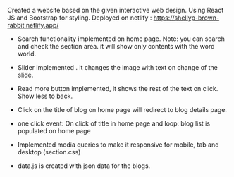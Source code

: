 Created a website based on the given interactive web design. Using React JS and Bootstrap for styling.
Deployed on netlify : https://shellyp-brown-rabbit.netlify.app/


- Search functionality implemented on home page. 
Note: you can search and check the section area. it will show only contents with the word world.

- Slider implemented . it changes the image with text on change of the slide.

- Read more button implemented, it shows the rest of the text on click. Show less to back.

- Click on the title of blog on home page will redirect to blog details page.

- one click event: On click of title in home page
  and loop: blog list is populated on home page

- Implemented media queries to make it responsive for mobile, tab and desktop (section.css)

- data.js is created with json data for the blogs.


